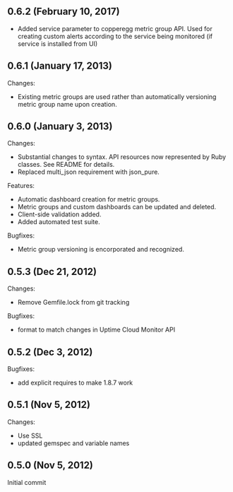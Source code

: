 ## 0.6.2 (February 10, 2017)

  - Added service parameter to copperegg metric group API. Used for creating custom alerts according to the service being monitored (if service is installed from UI)

## 0.6.1 (January 17, 2013)

Changes:

  - Existing metric groups are used rather than automatically versioning metric group name upon creation.


## 0.6.0 (January 3, 2013)

Changes:

  - Substantial changes to syntax. API resources now represented by Ruby classes. See README for details.
  - Replaced multi_json requirement with json_pure.

Features:

  - Automatic dashboard creation for metric groups.
  - Metric groups and custom dashboards can be updated and deleted.
  - Client-side validation added.
  - Added automated test suite.

Bugfixes:

  - Metric group versioning is encorporated and recognized.


## 0.5.3 (Dec 21, 2012)

Changes:

  - Remove Gemfile.lock from git tracking

Bugfixes:

  - format to match changes in Uptime Cloud Monitor API


## 0.5.2 (Dec 3, 2012)

Bugfixes:

  - add explicit requires to make 1.8.7 work


## 0.5.1 (Nov 5, 2012)

Changes:

  - Use SSL
  - updated gemspec and variable names


## 0.5.0 (Nov 5, 2012)

Initial commit

